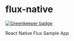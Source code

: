 # flux-native

[![Greenkeeper badge](https://badges.greenkeeper.io/admmasters/flux-native.svg)](https://greenkeeper.io/)

React Native Flux Sample App

